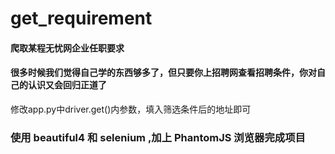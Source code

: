 # get_requirement
#### 爬取某程无忧网企业任职要求
#### 很多时候我们觉得自己学的东西够多了，但只要你上招聘网查看招聘条件，你对自己的认识又会回归正道了
修改app.py中driver.get()内参数，填入筛选条件后的地址即可

### 使用 beautiful4 和 selenium ,加上 PhantomJS 浏览器完成项目
